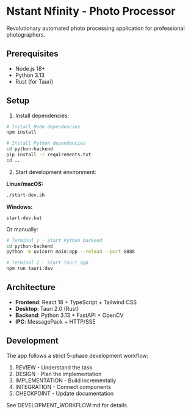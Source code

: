 # Nstant Nfinity - Photo Processor

Revolutionary automated photo processing application for professional photographers.

## Prerequisites

- Node.js 18+
- Python 3.13
- Rust (for Tauri)

## Setup

1. Install dependencies:
```bash
# Install Node dependencies
npm install

# Install Python dependencies
cd python-backend
pip install -r requirements.txt
cd ..
```

2. Start development environment:

**Linux/macOS:**
```bash
./start-dev.sh
```

**Windows:**
```batch
start-dev.bat
```

Or manually:
```bash
# Terminal 1 - Start Python backend
cd python-backend
python -m uvicorn main:app --reload --port 8888

# Terminal 2 - Start Tauri app
npm run tauri:dev
```

## Architecture

- **Frontend**: React 18 + TypeScript + Tailwind CSS
- **Desktop**: Tauri 2.0 (Rust)
- **Backend**: Python 3.13 + FastAPI + OpenCV
- **IPC**: MessagePack + HTTP/SSE

## Development

The app follows a strict 5-phase development workflow:
1. REVIEW - Understand the task
2. DESIGN - Plan the implementation
3. IMPLEMENTATION - Build incrementally
4. INTEGRATION - Connect components
5. CHECKPOINT - Update documentation

See DEVELOPMENT_WORKFLOW.md for details.